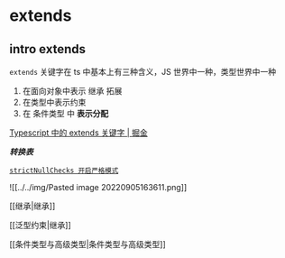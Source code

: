 # extends

## intro extends

`extends` 关键字在 ts 中基本上有三种含义，JS 世界中一种，类型世界中一种

1. 在面向对象中表示 继承 拓展 
2. 在类型中表示约束
3. 在 条件类型 中 **表示分配**

[Typescript 中的 extends 关键字 | 掘金](https://cloud.tencent.com/developer/article/1884330)

***转换表***

[`strictNullChecks 开启严格模式`](https://www.typescriptlang.org/tsconfig#strictNullChecks)

![[../../img/Pasted image 20220905163611.png]]

[[继承|继承]]

[[泛型约束|继承]]

[[条件类型与高级类型|条件类型与高级类型]]